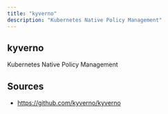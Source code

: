 ```yaml
---
title: "kyverno"
description: "Kubernetes Native Policy Management"
---
```


## kyverno

Kubernetes Native Policy Management

## Sources

- https://github.com/kyverno/kyverno
